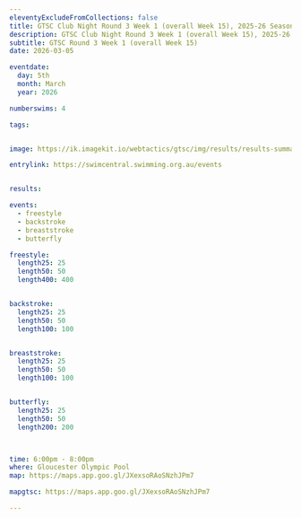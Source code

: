 ```yaml
--- 
eleventyExcludeFromCollections: false
title: GTSC Club Night Round 3 Week 1 (overall Week 15), 2025-26 Season
description: GTSC Club Night Round 3 Week 1 (overall Week 15), 2025-26 Season
subtitle: GTSC Round 3 Week 1 (overall Week 15)
date: 2026-03-05

eventdate:
  day: 5th
  month: March
  year: 2026

numberswims: 4

tags:


image: https://ik.imagekit.io/webtactics/gtsc/img/results/results-summary-15.jpg

entrylink: https://swimcentral.swimming.org.au/events


results: 

events:
  - freestyle
  - backstroke
  - breaststroke
  - butterfly

freestyle:
  length25: 25
  length50: 50
  length400: 400


backstroke:
  length25: 25
  length50: 50
  length100: 100


breaststroke:
  length25: 25
  length50: 50
  length100: 100


butterfly:
  length25: 25
  length50: 50
  length200: 200



time: 6:00pm - 8:00pm
where: Gloucester Olympic Pool
map: https://maps.app.goo.gl/JXexsoRAoSNzhJPm7

mapgtsc: https://maps.app.goo.gl/JXexsoRAoSNzhJPm7

---
```

